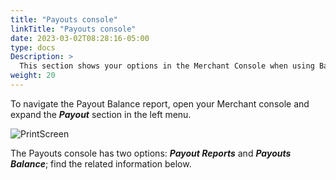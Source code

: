 ```yaml
---
title: "Payouts console"
linkTitle: "Payouts console"
date: 2023-03-02T08:28:16-05:00
type: docs
Description: >
  This section shows your options in the Merchant Console when using Bamboo Payouts.
weight: 20
---
```


To navigate the Payout Balance report, open your Merchant console and expand the ***Payout*** section in the left menu.

![PrintScreen](/assets/Payouts/Payouts8_en.png)

The Payouts console has two options: _**Payout Reports**_ and _**Payouts Balance**_; find the related information below.